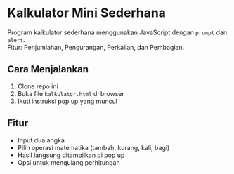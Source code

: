 # Kalkulator Mini Sederhana

Program kalkulator sederhana menggunakan JavaScript dengan `prompt` dan `alert`.  
Fitur: Penjumlahan, Pengurangan, Perkalian, dan Pembagian.

## Cara Menjalankan
1. Clone repo ini
2. Buka file `kalkulator.html` di browser
3. Ikuti instruksi pop up yang muncul

## Fitur
- Input dua angka
- Pilih operasi matematika (tambah, kurang, kali, bagi)
- Hasil langsung ditampilkan di pop up
- Opsi untuk mengulang perhitungan
